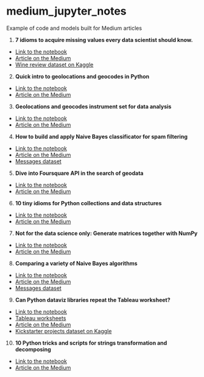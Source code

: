 # medium_jupyter_notes
Example of code and models built for Medium articles

1. <b>7 idioms to acquire missing values every data scientist should know.</b>
* [Link to the notebook](missing_data_idioms/missing-data-tips.ipynb)
* [Article on the Medium](https://towardsdatascience.com/7-idioms-to-acquire-missing-values-every-data-scientist-should-know-2edf4224360c?source=friends_link&sk=e7f9dde978860ed292af79e52313fb45)
* [Wine review dataset on Kaggle](https://www.kaggle.com/zynicide/wine-reviews)

2. <b>Quick intro to geolocations and geocodes in Python</b>
* [Link to the notebook](geocode_and_distance/geocode-and-distance.ipynb)
* [Article on the Medium](https://medium.com/better-programming/geolocation-and-geocodes-in-python-e71e056ffaea?source=friends_link&sk=fa0e5c35f58eda5e839f0120998c3a9e)

3. <b>Geolocations and geocodes instrument set for data analysis</b>
* [Link to the notebook](geolocation_for_analysis/geolocations-for-analysis.ipynb)
* [Article on the Medium](https://towardsdatascience.com/geolocations-and-geocodes-instrument-set-for-data-analysis-5eb4e33a1677?source=friends_link&sk=e2adfaf06bcef6e207088848d16cb3db)

4. <b>How to build and apply Naive Bayes classificator for spam filtering</b>
* [Link to the notebook](naive_bayes_filter/bayes-classificator.ipynb)
* [Article on the Medium](https://towardsdatascience.com/how-to-build-and-apply-naive-bayes-classification-for-spam-filtering-2b8d3308501?source=friends_link&sk=b49e979c2457cc493614e50377b83d88)
* [Messages dataset](https://archive.ics.uci.edu/ml/datasets/sms+spam+collection)

5. <b>Dive into Foursquare API in the search of geodata</b>
* [Link to the notebook](dive_into_foursquare/foursquare_api_dataset.ipynb)
* [Article on the Medium](https://medium.com/analytics-vidhya/dive-into-foursquareapi-in-the-search-of-geodata-c9e11661b194?source=friends_link&sk=8eb7a2ca59a99ad85b3b76a3b4c26bc4)

6. <b>10 tiny idioms for Python collections and data structures</b>
* [Link to the notebook](python_tiny_tips/containers-tips.ipynb)
* [Article on the Medium](https://medium.com/better-programming/10-tiny-python-idioms-for-collections-and-data-structures-2f0d2923832?source=friends_link&sk=9529b4e8f3ed105973f33722414325e6)

7. <b>Not for the data science only: Generate matrices together with NumPy</b>
* [Link to the notebook](matrices_generation/generate-matrices.ipynb)
* [Article on the Medium](https://towardsdatascience.com/not-for-the-data-science-only-generate-matrices-together-with-numpy-d33f03d8875f?source=friends_link&sk=3c86f684dd75b74aee10f7dcd2f5be1f)

8. <b>Comparing a variety of Naive Bayes algorithms</b>
* [Link to the notebook](scikit_bayes/scikit-bayes.ipynb)
* [Article on the Medium](https://towardsdatascience.com/comparing-a-variety-of-naive-bayes-classification-algorithms-fc5fa298379e?source=friends_link&sk=ab4fe9d0517734b429070b1b5f9b17cc)
* [Messages dataset](https://archive.ics.uci.edu/ml/datasets/sms+spam+collection)

9. <b>Can Python dataviz libraries repeat the Tableau worksheet?</b>
* [Link to the notebook]()
* [Tableau worksheets]()
* [Article on the Medium]()
* [Kickstarter projects dataset on Kaggle](https://www.kaggle.com/kemical/kickstarter-projects)

10. <b>10 Python tricks and scripts for strings transformation and decomposing</b>
* [Link to the notebook](string_manip/string-tokenization-parsing.ipynb)
* [Article on the Medium]()
